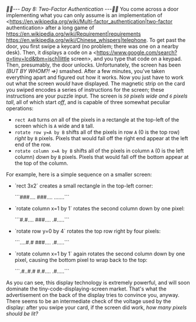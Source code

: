*:calendar::calendar:--- Day 8: Two-Factor Authentication ---:calendar::calendar:*
You come across a door implementing what you can only assume is an implementation of <https://en.wikipedia.org/wiki/Multi-factor_authentication|two-factor authentication> after a long game of <https://en.wikipedia.org/wiki/Requirement|requirements> <https://en.wikipedia.org/wiki/Chinese_whispers|telephone>.
To get past the door, you first swipe a keycard (no problem; there was one on a nearby desk). Then, it displays a code on a <https://www.google.com/search?q=tiny+lcd&tbm=isch|little screen>, and you type that code on a keypad. Then, presumably, the door unlocks.
Unfortunately, the screen has been _(BUT BY WHOM?! =>)_ smashed. After a few minutes, you've taken everything apart and figured out how it works. Now you just have to work out what the screen *would* have displayed.
The magnetic strip on the card you swiped encodes a series of instructions for the screen; these instructions are your puzzle input. The screen is *`50` pixels wide and `6` pixels tall*, all of which start *off*, and is capable of three somewhat peculiar operations:

- `rect AxB` turns *on* all of the pixels in a rectangle at the top-left of the screen which is `A` wide and `B` tall.
- `rotate row y=A by B` shifts all of the pixels in row `A` (0 is the top row) *right* by `B` pixels. Pixels that would fall off the right end appear at the left end of the row.
- `rotate column x=A by B` shifts all of the pixels in column `A` (0 is the left column) *down* by `B` pixels. Pixels that would fall off the bottom appear at the top of the column.

For example, here is a simple sequence on a smaller screen:

- <p>`rect 3x2` creates a small rectangle in the top-left corner:</p>```###.... ###.... .......```
- <p>`rotate column x=1 by 1` rotates the second column down by one pixel:</p>```#.#.... ###.... .#.....```
- <p>`rotate row y=0 by 4` rotates the top row right by four pixels:</p>```....#.# ###.... .#.....```
- <p>`rotate column x=1 by 1` again rotates the second column down by one pixel, causing the bottom pixel to wrap back to the top:</p>```.#..#.# #.#.... .#.....```

As you can see, this display technology is extremely powerful, and will soon dominate the tiny-code-displaying-screen market.  That's what the advertisement on the back of the display tries to convince you, anyway.
There seems to be an intermediate check of the voltage used by the display: after you swipe your card, if the screen did work, *how many pixels should be lit?*
